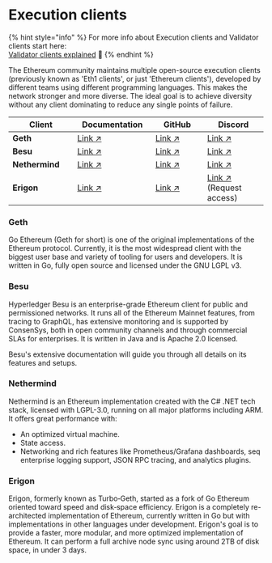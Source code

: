 # Execution clients

{% hint style="info" %}
For more info about Execution clients and Validator clients start here: \
[Validator clients explained](validator-clients-explained.md) 👀
{% endhint %}

The Ethereum community maintains multiple open-source execution clients (previously known as 'Eth1 clients', or just 'Ethereum clients'), developed by different teams using different programming languages. This makes the network stronger and more diverse. The ideal goal is to achieve diversity without any client dominating to reduce any single points of failure.

<table><thead><tr><th width="161">Client</th><th width="185">Documentation</th><th width="168">GitHub</th><th width="193">Discord</th></tr></thead><tbody><tr><td><strong>Geth</strong></td><td><a href="https://geth.ethereum.org/docs/">Link ↗</a></td><td><a href="https://github.com/ethereum/go-ethereum">Link ↗</a></td><td><a href="https://discord.com/invite/nthXNEv">Link ↗</a></td></tr><tr><td><strong>Besu</strong></td><td><a href="https://besu.hyperledger.org/">Link ↗</a></td><td><a href="https://github.com/hyperledger/besu">Link ↗</a></td><td><a href="https://discord.com/invite/hyperledger">Link ↗</a></td></tr><tr><td><strong>Nethermind</strong></td><td><a href="https://docs.nethermind.io/nethermind/">Link ↗</a></td><td><a href="https://github.com/NethermindEth/nethermind">Link ↗</a></td><td><a href="https://discord.com/invite/PaCMRFdvWT">Link ↗</a></td></tr><tr><td><strong>Erigon</strong></td><td><a href="https://github.com/ledgerwatch/erigon#erigon">Link ↗</a></td><td><a href="https://github.com/ledgerwatch/erigon">Link ↗</a></td><td><a href="https://github.com/ledgerwatch/erigon#erigon-discord-server">Link ↗ </a><br>(Request access)</td></tr></tbody></table>

### Geth

Go Ethereum (Geth for short) is one of the original implementations of the Ethereum protocol. Currently, it is the most widespread client with the biggest user base and variety of tooling for users and developers. It is written in Go, fully open source and licensed under the GNU LGPL v3.

### Besu

Hyperledger Besu is an enterprise-grade Ethereum client for public and permissioned networks. It runs all of the Ethereum Mainnet features, from tracing to GraphQL, has extensive monitoring and is supported by ConsenSys, both in open community channels and through commercial SLAs for enterprises. It is written in Java and is Apache 2.0 licensed.

Besu's extensive documentation will guide you through all details on its features and setups.

### Nethermind

Nethermind is an Ethereum implementation created with the C# .NET tech stack, licensed with LGPL-3.0, running on all major platforms including ARM. It offers great performance with:

* An optimized virtual machine.
* State access.
* Networking and rich features like Prometheus/Grafana dashboards, seq enterprise logging support, JSON RPC tracing, and analytics plugins.

### Erigon

Erigon, formerly known as Turbo‐Geth, started as a fork of Go Ethereum oriented toward speed and disk‐space efficiency. Erigon is a completely re-architected implementation of Ethereum, currently written in Go but with implementations in other languages under development. Erigon's goal is to provide a faster, more modular, and more optimized implementation of Ethereum. It can perform a full archive node sync using around 2TB of disk space, in under 3 days.

